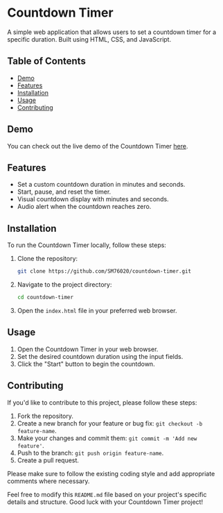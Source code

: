 # Countdown Timer

A simple web application that allows users to set a countdown timer for a specific duration. Built using HTML, CSS, and JavaScript.

## Table of Contents

- [Demo](#demo)
- [Features](#features)
- [Installation](#installation)
- [Usage](#usage)
- [Contributing](#contributing)

## Demo

You can check out the live demo of the Countdown Timer [here](#).

## Features

- Set a custom countdown duration in minutes and seconds.
- Start, pause, and reset the timer.
- Visual countdown display with minutes and seconds.
- Audio alert when the countdown reaches zero.

## Installation

To run the Countdown Timer locally, follow these steps:

1. Clone the repository:

    ```bash
    git clone https://github.com/SM76020/countdown-timer.git
    ```

2. Navigate to the project directory:

    ```bash
    cd countdown-timer
    ```

3. Open the `index.html` file in your preferred web browser.

## Usage

1. Open the Countdown Timer in your web browser.
2. Set the desired countdown duration using the input fields.
3. Click the "Start" button to begin the countdown.
## Contributing

If you'd like to contribute to this project, please follow these steps:

1. Fork the repository.
2. Create a new branch for your feature or bug fix: `git checkout -b feature-name`.
3. Make your changes and commit them: `git commit -m 'Add new feature'`.
4. Push to the branch: `git push origin feature-name`.
5. Create a pull request.

Please make sure to follow the existing coding style and add appropriate comments where necessary.

Feel free to modify this `README.md` file based on your project's specific details and structure. Good luck with your Countdown Timer project!
